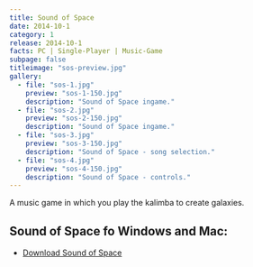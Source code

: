 ```yaml
---
title: Sound of Space
date: 2014-10-1
category: 1
release: 2014-10-1
facts: PC | Single-Player | Music-Game
subpage: false
titleimage: "sos-preview.jpg"
gallery:
  - file: "sos-1.jpg"
    preview: "sos-1-150.jpg"
    description: "Sound of Space ingame."
  - file: "sos-2.jpg"
    preview: "sos-2-150.jpg"
    description: "Sound of Space ingame."
  - file: "sos-3.jpg"
    preview: "sos-3-150.jpg"
    description: "Sound of Space - song selection."
  - file: "sos-4.jpg"
    preview: "sos-4-150.jpg"
    description: "Sound of Space - controls."
---
```


A music game in which you play the kalimba to create galaxies.

## Sound of Space fo Windows and Mac:
* [Download Sound of Space](SoundOfSpace.zip)
